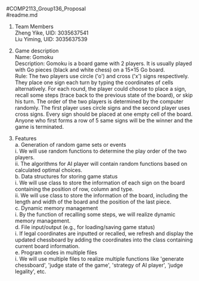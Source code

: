 #COMP2113_Group136_Proposal  
#readme.md  

1. Team Members    
Zheng Yike, UID: 3035637541   
Liu Yiming, UID: 3035637539    


2. Game description   
Name: Gomoku  
Description: Gomoku is a board game with 2 players. It is usually played with Go pieces (black and white chess) on a 15×15 Go board.  
Rule: The two players use circle ('o') and cross ('x') signs respectively. They place one sign each turn by typing the coordinates of cells alternatively. For each round, the player could choose to place a sign, recall some steps (trace back to the previous state of the board), or skip his turn. The order of the two players is determined by the computer randomly. The first player uses circle signs and the second player uses cross signs. Every sign should be placed at one empty cell of the board. Anyone who first forms a row of 5 same signs will be the winner and the game is terminated.   

3. Features   
  a. Generation of random game sets or events    
     i. We will use random functions to determine the play order of the two players.  
     ii. The algorithms for AI player will contain random functions based on calculated optimal choices.  
  b. Data structures for storing game status  
     i. We will use class to store the information of each sign on the board containing the position of row, column and type.  
     ii. We will use class to store the information of the board, including the length and width of the board and the position of the last piece.  
  c. Dynamic memory management  
     i. By the function of recalling some steps, we will realize dynamic memory management.  
  d. File input/output (e.g., for loading/saving game status)  
     i. If legal coordinates are inputted or recalled, we refresh and display the updated chessboard by adding the coordinates into the class containing current board information.  
  e. Program codes in multiple files  
     i. We will use multiple files to realize multiple functions like 'generate chessboard', 'judge state of the game', 'strategy of AI player', 'judge legality', etc.  
